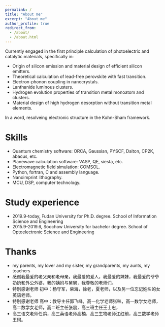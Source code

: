 ```yaml
---
permalink: /
title: "About me"
excerpt: "About me"
author_profile: true
redirect_from: 
  - /about/
  - /about.html
---
```

Currently engaged in the first principle calculation of photoelectric and catalytic materials, specifically in:
* Origin of silicon emission and material design of efficient silicon emitters.
* Theoretical calculation of lead-free perovskite with fast transition.
* Electron-phonon coupling in nanocrystals.
* Lanthanide luminous clusters.
* Hydrogen evolution properties of transition metal monoatom and clusters.
* Material design of high hydrogen desorption without transition metal elements.

In a word, resolveing electronic structure in the Kohn-Sham framework.

Skills
======
* Quantum chemistry software: ORCA, Gaussian, PYSCF, Dalton, CP2K, abacus, etc.
* Planewave calculation software: VASP, QE, siesta, etc.
* Electromagnetic field simulation: COMSOL.
* Python, fortran, C and assembly language.
* Nanoimprint lithography.
* MCU, DSP, computer technology.

Study experience
======
* 2019.9-today, Fudan University for Ph.D. degree. School of Information Science and Engineering
* 2015.9-2019.6, Soochow University for bachelor degree. School of Optoelectronic Science and Engineering

Thanks
======
* my parents, my lover and my sister, my grandparents, my aunts, my teachers
* 感谢我最爱的老父亲和老母亲，我最爱的爱人，我最爱的妹妹，我最爱的爷爷奶奶和外公外婆，我的姨妈与舅舅，我尊敬的老师们。
* 特别感谢老师  初中：杨守军，柴海，徐老，夏老师，以及另一位忘记姓名的女英语老师。
* 特别感谢老师  高中：教导主任郭飞峰，高一化学老师张咪，高一数学女老师，高二数学女老师，高二班主任张震，高三班主任王士忠，
* 高三语文老师任鹍，高三英语老师高楠，高三生物老师江红前，高三数学老师王珂。
